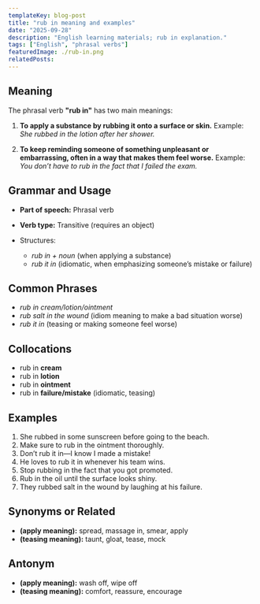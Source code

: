 ```yaml
---
templateKey: blog-post
title: "rub in meaning and examples"
date: "2025-09-28"
description: "English learning materials; rub in explanation."
tags: ["English", "phrasal verbs"]
featuredImage: ./rub-in.png
relatedPosts:
---
```


## Meaning

The phrasal verb **"rub in"** has two main meanings:

1. **To apply a substance by rubbing it onto a surface or skin.**
   Example: _She rubbed in the lotion after her shower._

2. **To keep reminding someone of something unpleasant or embarrassing, often in a way that makes them feel worse.**
   Example: _You don’t have to rub in the fact that I failed the exam._

## Grammar and Usage

- **Part of speech:** Phrasal verb
- **Verb type:** Transitive (requires an object)
- Structures:

  - _rub in + noun_ (when applying a substance)
  - _rub it in_ (idiomatic, when emphasizing someone’s mistake or failure)

## Common Phrases

- _rub in cream/lotion/ointment_
- _rub salt in the wound_ (idiom meaning to make a bad situation worse)
- _rub it in_ (teasing or making someone feel worse)

## Collocations

- rub in **cream**
- rub in **lotion**
- rub in **ointment**
- rub in **failure/mistake** (idiomatic, teasing)

## Examples

1. She rubbed in some sunscreen before going to the beach.
2. Make sure to rub in the ointment thoroughly.
3. Don’t rub it in—I know I made a mistake!
4. He loves to rub it in whenever his team wins.
5. Stop rubbing in the fact that you got promoted.
6. Rub in the oil until the surface looks shiny.
7. They rubbed salt in the wound by laughing at his failure.

## Synonyms or Related

- **(apply meaning):** spread, massage in, smear, apply
- **(teasing meaning):** taunt, gloat, tease, mock

## Antonym

- **(apply meaning):** wash off, wipe off
- **(teasing meaning):** comfort, reassure, encourage
